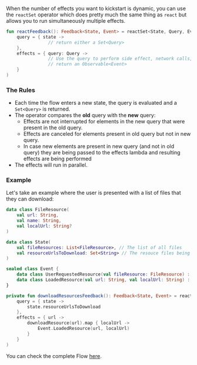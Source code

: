 When the number of effects you want to kickstart is dynamic, you can use the `reactSet` operator which does pretty much the same thing as `react` but allows you to run simultaneously multiple effects. 

```kotlin
fun reactFeedback(): Feedback<State, Event> = reactSet<State, Query, Event>(
    query = { state ->
				// return either a Set<Query>
    },
    effects = { query: Query ->
				// Use the query to perform side effect, network calls, bluetooth, database...
				// return an Observable<Event>
    }
)
```

### The Rules

- Each time the flow enters a new state, the query is evaluated and a `Set<Query>` is returned.
- The operator compares the **old** query with the **new** query:
  - Effects are not interrupted for elements in the new query that were present in the old query.
  - Effects are canceled for elements present in old query but not in new query.
  - In case new elements are present in new query (and not in old query) they are being passed to the effects lambda and resulting effects are being performed
- The effects will run in parallel.

### Example

Let's take an example where the user is presented with a list of files that they can download:

```kotlin
data class FileResource(
    val url: String,
    val name: String,
    val localUrl: String?
)

data class State(
    val fileResources: List<FileResource>, // The list of all files
    val resourceUrlsToDownload: Set<String> // The resouce files being downloaded
)

sealed class Event {
    data class UserRequestedResource(val fileResource: FileResource) : Event()
    data class LoadedResource(val url: String, val localUrl: String) : Event()
}

private fun downloadResourcesFeedback(): Feedback<State, Event> = reactSet<State, String, Event>(
    query = { state ->
        state.resourceUrlsToDownload
    },
    effects = { url -> 
        downloadResource(url).map { localUrl ->
            Event.LoadedResource(url, localUrl)
        }
    }
)

```

You can check the complete Flow <a href="https://github.com/eliekarouz/FeedbackTree/tree/master/app/src/main/java/com/feedbacktree/tutorials/flows/resources/ResoucesFlow.kt" target="_blank">here</a>.
